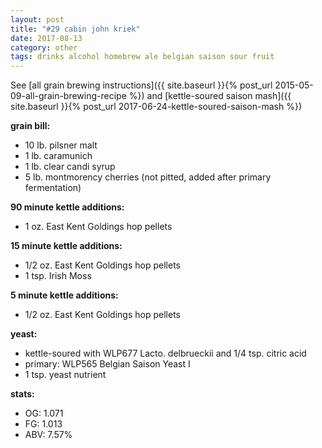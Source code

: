 ```yaml
---
layout: post
title: "#29 cabin john kriek"
date: 2017-08-13
category: other
tags: drinks alcohol homebrew ale belgian saison sour fruit
---
```

See  [all grain brewing instructions]({{ site.baseurl }}{% post_url 2015-05-09-all-grain-brewing-recipe %}) and
[kettle-soured saison mash]({{ site.baseurl }}{% post_url 2017-06-24-kettle-soured-saison-mash %})

**grain bill:**
* 10 lb. pilsner malt
* 1 lb. caramunich
* 1 lb. clear candi syrup
* 5 lb. montmorency cherries (not pitted, added after primary fermentation)

**90 minute kettle additions:**
* 1 oz. East Kent Goldings hop pellets

**15 minute kettle additions:**
* 1/2 oz. East Kent Goldings hop pellets
* 1 tsp. Irish Moss

**5 minute kettle additions:**
* 1/2 oz. East Kent Goldings hop pellets

**yeast:**
* kettle-soured with WLP677 Lacto. delbrueckii and 1/4 tsp. citric acid
* primary: WLP565 Belgian Saison Yeast I
* 1 tsp. yeast nutrient

**stats:**
* OG: 1.071
* FG: 1.013
* ABV: 7.57%
